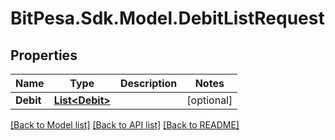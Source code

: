 # BitPesa.Sdk.Model.DebitListRequest
## Properties

Name | Type | Description | Notes
------------ | ------------- | ------------- | -------------
**Debit** | [**List&lt;Debit&gt;**](Debit.md) |  | [optional] 

[[Back to Model list]](../README.md#documentation-for-models) [[Back to API list]](../README.md#documentation-for-api-endpoints) [[Back to README]](../README.md)

